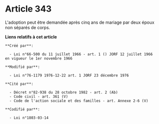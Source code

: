 # Article 343

L'adoption peut être demandée après cinq ans de mariage par deux époux non séparés de corps.

**Liens relatifs à cet article**

	**Créé par**:

	  - Loi n°66-500 du 11 juillet 1966 - art. 1 () JORF 12 juillet 1966 en vigueur le 1er novembre 1966

	**Modifié par**:

	  - Loi n°76-1179 1976-12-22 art. 1 JORF 23 décembre 1976

	**Cité par**:

	  - Décret n°82-938 du 28 octobre 1982 - art. 2 (Ab)
	  - Code civil - art. 361 (V)
	  - Code de l'action sociale et des familles - art. Annexe 2-6 (V)

	**Codifié par**:

	  - Loi n°1803-03-14
